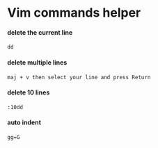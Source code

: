 # Vim commands helper

#### delete the current line
```dd```

#### delete multiple lines
```maj + v then select your line and press Return```

#### delete 10 lines
```:10dd```

#### auto indent
```gg=G```
